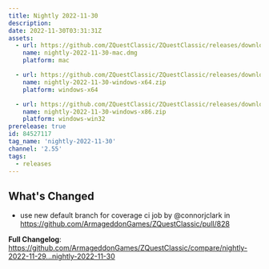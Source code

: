 ```yaml
---
title: Nightly 2022-11-30
description: 
date: 2022-11-30T03:31:31Z
assets: 
  - url: https://github.com/ZQuestClassic/ZQuestClassic/releases/download/nightly-2022-11-30/nightly-2022-11-30-mac.dmg
    name: nightly-2022-11-30-mac.dmg
    platform: mac

  - url: https://github.com/ZQuestClassic/ZQuestClassic/releases/download/nightly-2022-11-30/nightly-2022-11-30-windows-x64.zip
    name: nightly-2022-11-30-windows-x64.zip
    platform: windows-x64

  - url: https://github.com/ZQuestClassic/ZQuestClassic/releases/download/nightly-2022-11-30/nightly-2022-11-30-windows-x86.zip
    name: nightly-2022-11-30-windows-x86.zip
    platform: windows-win32
prerelease: true
id: 84527117
tag_name: 'nightly-2022-11-30'
channel: '2.55'
tags:
  - releases
---
```


## What's Changed
* use new default branch for coverage ci job by @connorjclark in https://github.com/ArmageddonGames/ZQuestClassic/pull/828


**Full Changelog**: https://github.com/ArmageddonGames/ZQuestClassic/compare/nightly-2022-11-29...nightly-2022-11-30
